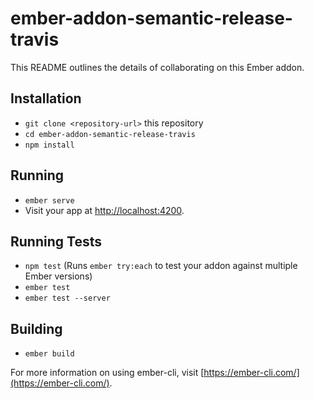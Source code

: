 # ember-addon-semantic-release-travis

This README outlines the details of collaborating on this Ember addon.

## Installation

* `git clone <repository-url>` this repository
* `cd ember-addon-semantic-release-travis`
* `npm install`

## Running

* `ember serve`
* Visit your app at [http://localhost:4200](http://localhost:4200).

## Running Tests

* `npm test` (Runs `ember try:each` to test your addon against multiple Ember versions)
* `ember test`
* `ember test --server`

## Building

* `ember build`

For more information on using ember-cli, visit [https://ember-cli.com/](https://ember-cli.com/).
